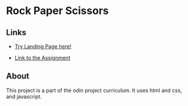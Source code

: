 # Rock Paper Scissors

## Links
- [Try Landing Page here!](https://ajhiggins421.github.io/etch-a-sketch/)

- [Link to the Assignment](https://www.theodinproject.com/lessons/foundations-etch-a-sketch)

## About
This project is a part of the odin project curriculum. It uses html and css, and javascript.
